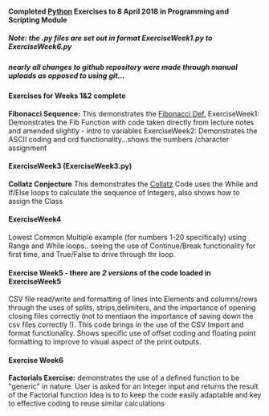 #### Completed [Python](https://www.python.org/) Exercises to 8 April 2018 in Programming and Scripting Module
##### Note: the .py files are set out in format **ExerciseWeek1.py to ExerciseWeek6.py**
##### nearly all changes to github repository were made through manual uploads as opposed to using git...


#### Exercises for Weeks 1&2 complete
**Fibonacci Sequence:** This demonstrates the [Fibonacci Def.](https://en.wikipedia.org/wiki/Fibonacci_number)
ExerciseWeek1: Demonstrates the Fib Function with code taken directly from lecture notes and amended slightly - intro to variables
ExerciseWeek2: Demonstrates the ASCII coding and ord functionality...shows the numbers /character assignment



#### ExerciseWeek3 (ExerciseWeek3.py)
**Collatz Conjecture** This demonstrates the [Collatz](https://en.wikipedia.org/wiki/Collatz_conjecture)
Code uses the While and If/Else loops to calculate the sequence of Integers, also shows how to assign the Class



#### ExerciseWeek4
Lowest Common Multiple example (for numbers 1-20 specifically) using Range and While loops.. seeing the use of Continue/Break functionality for first time, and True/False to drive through thr loop.



#### Exercise Week5 - there are *2 versions* of the code loaded in ExerciseWeek5
CSV file read/write and formatting of lines into Elements and columns/rows through the uses of splits, strips,delimiters, and the importance of opening closing files correctly (not to mentiaon the importance of saving down the csv files correctly !). This code brings in the use of the CSV Import and format functionality.
Shows specific use of offset coding and floating point formatting to improve to visual aspect of the print outputs. 



#### Exercise Week6
**Factorials Exercise:** demonstrates the use of a defined function to be "generic" in nature.
User is asked for an Integer input and returns the result of the Factorial function
Idea is to to keep the code easily adaptable and key to effective coding to reuse similar calculations
